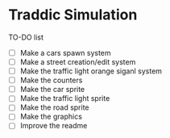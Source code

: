 # Traddic Simulation

TO-DO list

- [ ] Make a cars spawn system  
- [ ] Make a street creation/edit system
- [ ] Make the traffic light orange siganl system 
- [ ] Make the counters
- [ ] Make the car sprite
- [ ] Make the traffic light sprite
- [ ] Make the road sprite
- [ ] Make the graphics
- [ ] Improve the readme
